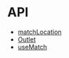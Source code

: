 # API

- [matchLocation](/docs/api/matchLocation)
- [Outlet](/docs/api/outlet)
- [useMatch](/docs/api/useMatch)

